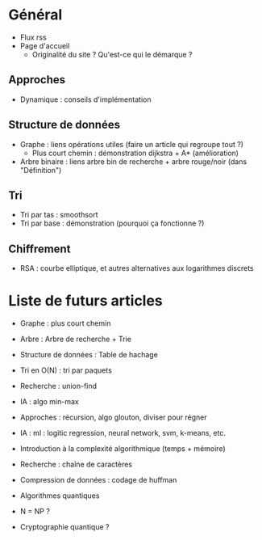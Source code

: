# Général

- Flux rss
- Page d'accueil
   - Originalité du site ? Qu'est-ce qui le démarque ?

## Approches

- Dynamique : conseils d'implémentation

## Structure de données

- Graphe : liens opérations utiles (faire un article qui regroupe tout ?)
   - Plus court chemin : démonstration dijkstra + A* (amélioration)
- Arbre binaire : liens arbre bin de recherche + arbre rouge/noir (dans "Définition")

## Tri

- Tri par tas : smoothsort
- Tri par base : démonstration (pourquoi ça fonctionne ?)

## Chiffrement

- RSA : courbe elliptique, et autres alternatives aux logarithmes discrets

# Liste de futurs articles

- Graphe : plus court chemin
- Arbre : Arbre de recherche + Trie
- Structure de données : Table de hachage
- Tri en O(N) : tri par paquets
- Recherche : union-find
- IA : algo min-max
- Approches : récursion, algo glouton, diviser pour régner
- IA : ml : logitic regression, neural network, svm, k-means, etc.



- Introduction à la complexité algorithmique (temps + mémoire)
- Recherche : chaîne de caractères
- Compression de données : codage de huffman
- Algorithmes quantiques
- N = NP ?
- Cryptographie quantique ?
